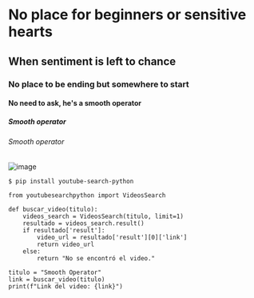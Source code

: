 # No place for beginners or sensitive hearts
## When sentiment is left to chance
### No place to be ending but somewhere to start
#### No need to ask, he's a smooth operator
##### Smooth operator
###### Smooth operator


![image](https://github.com/Exp-Communicate-Using-Markdown-Cohort-1/series-communicate-using-markdown-NicoJSuarez2/assets/174117595/03368287-1d0f-4b09-8a4e-d716ae9d10d2)
```
$ pip install youtube-search-python

```

```
from youtubesearchpython import VideosSearch

def buscar_video(titulo):
    videos_search = VideosSearch(titulo, limit=1)
    resultado = videos_search.result()
    if resultado['result']:
        video_url = resultado['result'][0]['link']
        return video_url
    else:
        return "No se encontró el video."

titulo = "Smooth Operator"
link = buscar_video(titulo)
print(f"Link del video: {link}")


```
